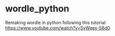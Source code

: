 # wordle_python
Remaking wordle in python following this tutorial: https://www.youtube.com/watch?v=SyWeex-S6d0
